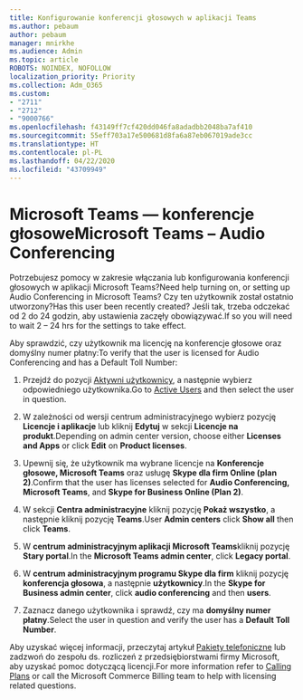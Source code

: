 ```yaml
---
title: Konfigurowanie konferencji głosowych w aplikacji Teams
ms.author: pebaum
author: pebaum
manager: mnirkhe
ms.audience: Admin
ms.topic: article
ROBOTS: NOINDEX, NOFOLLOW
localization_priority: Priority
ms.collection: Adm_O365
ms.custom:
- "2711"
- "2712"
- "9000766"
ms.openlocfilehash: f43149ff7cf420dd046fa8adadbb2048ba7af410
ms.sourcegitcommit: 55eff703a17e500681d8fa6a87eb067019ade3cc
ms.translationtype: HT
ms.contentlocale: pl-PL
ms.lasthandoff: 04/22/2020
ms.locfileid: "43709949"
---
```

# <a name="microsoft-teams--audio-conferencing"></a><span data-ttu-id="0311c-102">Microsoft Teams — konferencje głosowe</span><span class="sxs-lookup"><span data-stu-id="0311c-102">Microsoft Teams – Audio Conferencing</span></span>

<span data-ttu-id="0311c-103">Potrzebujesz pomocy w zakresie włączania lub konfigurowania konferencji głosowych w aplikacji Microsoft Teams?</span><span class="sxs-lookup"><span data-stu-id="0311c-103">Need help turning on, or setting up Audio Conferencing in Microsoft Teams?</span></span> <span data-ttu-id="0311c-104">Czy ten użytkownik został ostatnio utworzony?</span><span class="sxs-lookup"><span data-stu-id="0311c-104">Has this user been recently created?</span></span>  <span data-ttu-id="0311c-105">Jeśli tak, trzeba odczekać od 2 do 24 godzin, aby ustawienia zaczęły obowiązywać.</span><span class="sxs-lookup"><span data-stu-id="0311c-105">If so you will need to wait 2 – 24 hrs for the settings to take effect.</span></span>

<span data-ttu-id="0311c-106">Aby sprawdzić, czy użytkownik ma licencję na konferencje głosowe oraz domyślny numer płatny:</span><span class="sxs-lookup"><span data-stu-id="0311c-106">To verify that the user is licensed for Audio Conferencing and has a Default Toll Number:</span></span>

1. <span data-ttu-id="0311c-107">Przejdź do pozycji [Aktywni użytkownicy](https://admin.microsoft.com/Adminportal/Home?source=applauncher#/users), a następnie wybierz odpowiedniego użytkownika.</span><span class="sxs-lookup"><span data-stu-id="0311c-107">Go to [Active Users](https://admin.microsoft.com/Adminportal/Home?source=applauncher#/users) and then select the user in question.</span></span>

2. <span data-ttu-id="0311c-108">W zależności od wersji centrum administracyjnego wybierz pozycję **Licencje i aplikacje** lub kliknij **Edytuj** w sekcji **Licencje na produkt**.</span><span class="sxs-lookup"><span data-stu-id="0311c-108">Depending on admin center version, choose either **Licenses and Apps** or click **Edit** on **Product licenses**.</span></span>

3. <span data-ttu-id="0311c-109">Upewnij się, że użytkownik ma wybrane licencje na **Konferencje głosowe, Microsoft Teams** oraz usługę **Skype dla firm Online (plan 2)**.</span><span class="sxs-lookup"><span data-stu-id="0311c-109">Confirm that the user has licenses selected for **Audio Conferencing, Microsoft Teams**, and **Skype for Business Online (Plan 2)**.</span></span>

4. <span data-ttu-id="0311c-110">W sekcji **Centra administracyjne** kliknij pozycję **Pokaż wszystko**, a następnie kliknij pozycję **Teams**.</span><span class="sxs-lookup"><span data-stu-id="0311c-110">User **Admin centers** click **Show all** then click **Teams**.</span></span>

5. <span data-ttu-id="0311c-111">W **centrum administracyjnym aplikacji Microsoft Teams**kliknij pozycję **Stary portal**.</span><span class="sxs-lookup"><span data-stu-id="0311c-111">In the **Microsoft Teams admin center**, click **Legacy portal**.</span></span>

6. <span data-ttu-id="0311c-112">W **centrum administracyjnym programu Skype dla firm** kliknij pozycję **konferencja głosowa**, a następnie **użytkownicy**.</span><span class="sxs-lookup"><span data-stu-id="0311c-112">In the **Skype for Business admin center**, click **audio conferencing** and then **users**.</span></span>

7. <span data-ttu-id="0311c-113">Zaznacz danego użytkownika i sprawdź, czy ma **domyślny numer płatny**.</span><span class="sxs-lookup"><span data-stu-id="0311c-113">Select the user in question and verify the user has a **Default Toll Number**.</span></span>

<span data-ttu-id="0311c-114">Aby uzyskać więcej informacji, przeczytaj artykuł [Pakiety telefoniczne](https://docs.microsoft.com/microsoftteams/calling-plans-for-office-365) lub zadzwoń do zespołu ds. rozliczeń z przedsiębiorstwami firmy Microsoft, aby uzyskać pomoc dotyczącą licencji.</span><span class="sxs-lookup"><span data-stu-id="0311c-114">For more information refer to [Calling Plans](https://docs.microsoft.com/microsoftteams/calling-plans-for-office-365) or call the Microsoft Commerce Billing team to help with licensing related questions.</span></span>